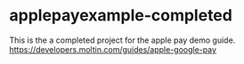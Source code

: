 # applepayexample-completed
This is the a completed project for the apple pay demo guide.
https://developers.moltin.com/guides/apple-google-pay
